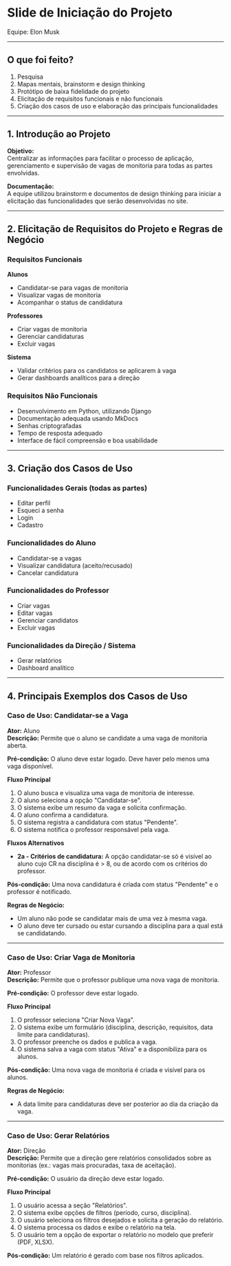 # Slide de Iniciação do Projeto  
Equipe: Elon Musk

---

## O que foi feito?

1. Pesquisa  
2. Mapas mentais, brainstorm e design thinking  
3. Protótipo de baixa fidelidade do projeto  
4. Elicitação de requisitos funcionais e não funcionais  
5. Criação dos casos de uso e elaboração das principais funcionalidades  

---

## 1. Introdução ao Projeto

**Objetivo:**  
Centralizar as informações para facilitar o processo de aplicação, gerenciamento e supervisão de vagas de monitoria para todas as partes envolvidas.

**Documentação:**  
A equipe utilizou brainstorm e documentos de design thinking para iniciar a elicitação das funcionalidades que serão desenvolvidas no site.

---

## 2. Elicitação de Requisitos do Projeto e Regras de Negócio

### Requisitos Funcionais

**Alunos**
- Candidatar-se para vagas de monitoria
- Visualizar vagas de monitoria
- Acompanhar o status de candidatura

**Professores**
- Criar vagas de monitoria
- Gerenciar candidaturas
- Excluir vagas

**Sistema**
- Validar critérios para os candidatos se aplicarem à vaga
- Gerar dashboards analíticos para a direção

### Requisitos Não Funcionais

- Desenvolvimento em Python, utilizando Django
- Documentação adequada usando MkDocs
- Senhas criptografadas
- Tempo de resposta adequado
- Interface de fácil compreensão e boa usabilidade

---

## 3. Criação dos Casos de Uso

### Funcionalidades Gerais (todas as partes)

- Editar perfil
- Esqueci a senha
- Login
- Cadastro

### Funcionalidades do Aluno

- Candidatar-se a vagas
- Visualizar candidatura (aceito/recusado)
- Cancelar candidatura

### Funcionalidades do Professor

- Criar vagas
- Editar vagas
- Gerenciar candidatos
- Excluir vagas

### Funcionalidades da Direção / Sistema

- Gerar relatórios
- Dashboard analítico

---

## 4. Principais Exemplos dos Casos de Uso

### Caso de Uso: Candidatar-se a Vaga

**Ator:** Aluno  
**Descrição:** Permite que o aluno se candidate a uma vaga de monitoria aberta.

**Pré-condição:** O aluno deve estar logado. Deve haver pelo menos uma vaga disponível.

**Fluxo Principal**
1. O aluno busca e visualiza uma vaga de monitoria de interesse.
2. O aluno seleciona a opção "Candidatar-se".
3. O sistema exibe um resumo da vaga e solicita confirmação.
4. O aluno confirma a candidatura.
5. O sistema registra a candidatura com status "Pendente".
6. O sistema notifica o professor responsável pela vaga.

**Fluxos Alternativos**
- **2a - Critérios de candidatura:** A opção candidatar-se só é visível ao aluno cujo CR na disciplina é > 8, ou de acordo com os critérios do professor.

**Pós-condição:** Uma nova candidatura é criada com status "Pendente" e o professor é notificado.

**Regras de Negócio:**
- Um aluno não pode se candidatar mais de uma vez à mesma vaga.
- O aluno deve ter cursado ou estar cursando a disciplina para a qual está se candidatando.

---

### Caso de Uso: Criar Vaga de Monitoria

**Ator:** Professor  
**Descrição:** Permite que o professor publique uma nova vaga de monitoria.

**Pré-condição:** O professor deve estar logado.

**Fluxo Principal**
1. O professor seleciona "Criar Nova Vaga".
2. O sistema exibe um formulário (disciplina, descrição, requisitos, data limite para candidaturas).
3. O professor preenche os dados e publica a vaga.
4. O sistema salva a vaga com status "Ativa" e a disponibiliza para os alunos.

**Pós-condição:** Uma nova vaga de monitoria é criada e visível para os alunos.

**Regras de Negócio:**
- A data limite para candidaturas deve ser posterior ao dia da criação da vaga.

---

### Caso de Uso: Gerar Relatórios

**Ator:** Direção  
**Descrição:** Permite que a direção gere relatórios consolidados sobre as monitorias (ex.: vagas mais procuradas, taxa de aceitação).

**Pré-condição:** O usuário da direção deve estar logado.

**Fluxo Principal**
1. O usuário acessa a seção "Relatórios".
2. O sistema exibe opções de filtros (período, curso, disciplina).
3. O usuário seleciona os filtros desejados e solicita a geração do relatório.
4. O sistema processa os dados e exibe o relatório na tela.
5. O usuário tem a opção de exportar o relatório no modelo que preferir (PDF, XLSX).

**Pós-condição:** Um relatório é gerado com base nos filtros aplicados.